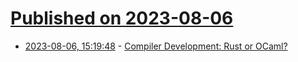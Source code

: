 # [Published on 2023-08-06](index.md)

* [2023-08-06, 15:19:48](https://lobste.rs/s/yfyub2/compiler_development_rust_ocaml) - [Compiler Development: Rust or OCaml?](https://hirrolot.github.io/posts/compiler-development-rust-or-ocaml.html#appendix-getting-started-with-ocaml)
